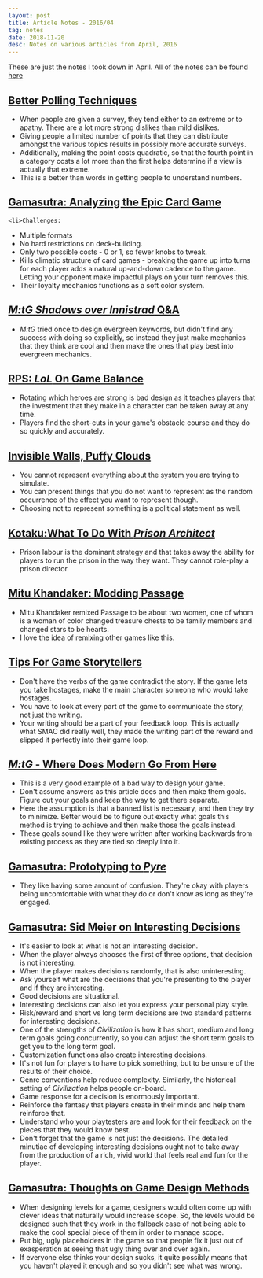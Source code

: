 ```yaml
---
layout: post
title: Article Notes - 2016/04
tag: notes
date: 2018-11-20
desc: Notes on various articles from April, 2016
---
```



These are just the notes I took down in April. All of the notes can be found [here](/articleNotes)

## [Better Polling Techniques](http://fivethirtyeight.com/features/trumps-support-would-be-easier-to-explain-with-better-polling/)
- When people are given a survey, they tend either to an extreme or to apathy. There are a lot more strong dislikes than mild dislikes.
- Giving people a limited number of points that they can distribute amongst the various topics results in possibly more accurate surveys.
- Additionally, making the point costs quadratic, so that the fourth point in a category costs a lot more than the first helps determine if a view is actually that extreme.
- This is a better than words in getting people to understand numbers.
  


## [Gamasutra: Analyzing the Epic Card Game](http://gamasutra.com/blogs/DanFelder/20160330/269068/Analyzing_the_Epic_Card_Game.php)


  
    <li>Challenges:
- Multiple formats
- No hard restrictions on deck-building.
- Only two possible costs - 0 or 1, so fewer knobs to tweak.
- Kills climatic structure of card games - breaking the game up into turns for each player adds a natural up-and-down cadence to the game. Letting your opponent make impactful plays on your turn removes this.
    </li>
- Their loyalty mechanics functions as a soft color system.
  


## [*M:tG* *Shadows over Innistrad* Q&amp;A](http://magic.wizards.com/en/articles/archive/making-magic/odds-ends-shadows-over-innistrad-part-1-2016-04-11)
- *M:tG* tried once to design evergreen keywords, but didn't find any success with doing so explicitly, so instead they just make mechanics that they think are cool and then make the ones that play best into evergreen mechanics.
  


## [RPS: *LoL* On Game Balance](https://www.rockpapershotgun.com/2016/04/15/league-of-legends-greg-street-game-balance/)
- Rotating which heroes are strong is bad design as it teaches players that the investment that they make in a character can be taken away at any time.
- Players find the short-cuts in your game's obstacle course and they do so quickly and accurately.
  


## [Invisible Walls, Puffy Clouds](http://www.molleindustria.org/blog/invisible-walls-puffy-clouds/)
- You cannot represent everything about the system you are trying to simulate.
- You can present things that you do not want to represent as the random occurrence of the effect you want to represent though.
- Choosing not to represent something is a political statement as well.
  


## [Kotaku: ​What To Do With *Prison Architect*](http://kotaku.com/what-to-do-with-prison-architect-a-video-game-about-b-1505204131)
- Prison labour is the dominant strategy and that takes away the ability for players to run the prison in the way they want. They cannot role-play a prison director.
  


## [Mitu Khandaker: Modding Passage](http://mitu.nu/2016/04/22/modding-passage/)
- Mitu Khandaker remixed Passage to be about two women, one of whom is a woman of color changed treasure chests to be family members and changed stars to be hearts.
- I love the idea of remixing other games like this.
  


## [Tips For Game Storytellers](http://www.awkwardpegasus.com/tips-for-game-storytellers.html)
- Don't have the verbs of the game contradict the story. If the game lets you take hostages, make the main character someone who would take hostages.
- You have to look at every part of the game to communicate the story, not just the writing.
- Your writing should be a part of your feedback loop. This is actually what SMAC did really well, they made the writing part of the reward and slipped it perfectly into their game loop.
  


## [*M:tG* - Where Does Modern Go From Here](http://magic.wizards.com/en/events/coverage/ptsoi/where-modern-goes-from-here-2016-04-24)
- This is a very good example of a bad way to design your game.
- Don't assume answers as this article does and then make them goals. Figure out your goals and keep the way to get there separate.
- Here the assumption is that a banned list is necessary, and then they try to minimize. Better would be to figure out exactly what goals this method is trying to achieve and then make those the goals instead.
- These goals sound like they were written after working backwards from existing process as they are tied so deeply into it.
  


## [Gamasutra: Prototyping to *Pyre*](http://www.gamasutra.com/view/news/271161/How_Supergiant_Games_aggressively_prototyped_its_way_into_Pyre.php)
- They like having some amount of confusion. They're okay with players being uncomfortable with what they do or don't know as long as they're engaged.
  


## [Gamasutra: Sid Meier on Interesting Decisions](http://www.gamasutra.com/view/news/164869/gdc_2012_sid_meier_on_how_to_see_.php)
- It's easier to look at what is not an interesting decision.
- When the player always chooses the first of three options, that decision is not interesting.
- When the player makes decisions randomly, that is also uninteresting.
- Ask yourself what are the decisions that you're presenting to the player and if they are interesting.
- Good decisions are situational.
- Interesting decisions can also let you express your personal play style.
- Risk/reward and short vs long term decisions are two standard patterns for interesting decisions.
- One of the strengths of *Civilization* is how it has short, medium and long term goals going concurrently, so you can adjust the short term goals to get you to the long term goal.
- Customization functions also create interesting decisions.
- It's not fun for players to have to pick something, but to be unsure of the results of their choice.
- Genre conventions help reduce complexity. Similarly, the historical setting of *Civilization* helps people on-board.
- Game response for a decision is enormously important.
- Reinforce the fantasy that players create in their minds and help them reinforce that.
- Understand who your playtesters are and look for their feedback on the pieces that they would know best.
- Don't forget that the game is not just the decisions. The detailed minutiae of developing interesting decisions ought not to take away from the production of a rich, vivid world that feels real and fun for the player.
  


## [Gamasutra: Thoughts on Game Design Methods](http://gamasutra.com/blogs/LukaszHacura/20160421/270986/A_few_thoughts_on_game_design_methods.php)
- When designing levels for a game, designers would often come up with clever ideas that naturally would increase scope. So, the levels would be designed such that they work in the fallback case of not being able to make the cool special piece of them in order to manage scope.
- Put big, ugly placeholders in the game so that people fix it just out of exasperation at seeing that ugly thing over and over again.
- If everyone else thinks your design sucks, it quite possibly means that you haven't played it enough and so you didn't see what was wrong.
  


